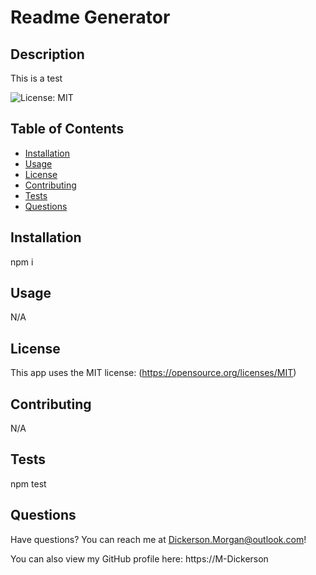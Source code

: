 # Readme Generator

  ## Description
  This is a test
  
  ![License: MIT](https://img.shields.io/badge/License-MIT-yellow.svg)

  ## Table of Contents
  - [Installation](#installation)
  - [Usage](#usage)
  - [License](#license)
  - [Contributing](#contributing)
  - [Tests](#tests)
  - [Questions](#questions)

  ## Installation
  npm i

  ## Usage
  N/A

  ## License
  This app uses the MIT license:
  (https://opensource.org/licenses/MIT)
  
  ## Contributing
  N/A

  ## Tests
  npm test

  ## Questions
  Have questions? You can reach me at Dickerson.Morgan@outlook.com!
  
  You can also view my GitHub profile here: https://M-Dickerson
